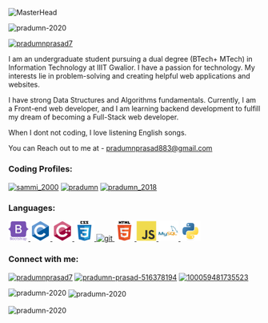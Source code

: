 ![MasterHead](https://github.com/PRADUMN-2020/Cover-Animation/blob/main/Hi%2C%20I%20am%20Pradumn%20(5).gif)

<p align="left"> <img src="https://komarev.com/ghpvc/?username=pradumn-2020&label=Profile%20views&color=0e75b6&style=flat" alt="pradumn-2020" /> </p>

<p align="left"> <a href="https://twitter.com/pradumnprasad7" target="blank"><img src="https://img.shields.io/twitter/follow/pradumnprasad7?logo=twitter&style=for-the-badge" alt="pradumnprasad7" /></a> </p>

I am an undergraduate student pursuing a dual degree (BTech+ MTech) in Information Technology at IIIT Gwalior. I have a passion for technology. My interests lie in problem-solving and creating helpful web applications and websites. 

I have strong Data Structures and Algorithms fundamentals. Currently, I am a Front-end web developer, and I am learning backend development to fulfill my dream of becoming a Full-Stack web developer. 

When I dont not coding, I love listening English songs.

You can Reach out to me at - pradumnprasad883@gmail.com

<h3 align="left">Coding Profiles:</h3>
<p align="left">
<a href="https://www.codechef.com/users/sammi_2000" target="blank"><img align="center" src="https://cdn.jsdelivr.net/npm/simple-icons@3.1.0/icons/codechef.svg" alt="sammi_2000" height="30" width="40" /></a>
<a href="https://codeforces.com/profile/pradumn" target="blank"><img align="center" src="https://raw.githubusercontent.com/rahuldkjain/github-profile-readme-generator/master/src/images/icons/Social/codeforces.svg" alt="pradumn" height="30" width="40" /></a>
<a href="https://www.leetcode.com/pradumn_2018" target="blank"><img align="center" src="https://raw.githubusercontent.com/rahuldkjain/github-profile-readme-generator/master/src/images/icons/Social/leet-code.svg" alt="pradumn_2018" height="30" width="40" /></a>
</p>

<h3 align="left">Languages:</h3>
<p align="left"> <a href="https://getbootstrap.com" target="_blank" rel="noreferrer"> <img src="https://raw.githubusercontent.com/devicons/devicon/master/icons/bootstrap/bootstrap-plain-wordmark.svg" alt="bootstrap" width="40" height="40"/> </a> <a href="https://www.cprogramming.com/" target="_blank" rel="noreferrer"> <img src="https://raw.githubusercontent.com/devicons/devicon/master/icons/c/c-original.svg" alt="c" width="40" height="40"/> </a> <a href="https://www.w3schools.com/cpp/" target="_blank" rel="noreferrer"> <img src="https://raw.githubusercontent.com/devicons/devicon/master/icons/cplusplus/cplusplus-original.svg" alt="cplusplus" width="40" height="40"/> </a> <a href="https://www.w3schools.com/css/" target="_blank" rel="noreferrer"> <img src="https://raw.githubusercontent.com/devicons/devicon/master/icons/css3/css3-original-wordmark.svg" alt="css3" width="40" height="40"/> </a> <a href="https://git-scm.com/" target="_blank" rel="noreferrer"> <img src="https://www.vectorlogo.zone/logos/git-scm/git-scm-icon.svg" alt="git" width="40" height="40"/> </a> <a href="https://www.w3.org/html/" target="_blank" rel="noreferrer"> <img src="https://raw.githubusercontent.com/devicons/devicon/master/icons/html5/html5-original-wordmark.svg" alt="html5" width="40" height="40"/> </a> <a href="https://developer.mozilla.org/en-US/docs/Web/JavaScript" target="_blank" rel="noreferrer"> <img src="https://raw.githubusercontent.com/devicons/devicon/master/icons/javascript/javascript-original.svg" alt="javascript" width="40" height="40"/> </a> <a href="https://www.mysql.com/" target="_blank" rel="noreferrer"> <img src="https://raw.githubusercontent.com/devicons/devicon/master/icons/mysql/mysql-original-wordmark.svg" alt="mysql" width="40" height="40"/> </a> <a href="https://www.python.org" target="_blank" rel="noreferrer"> <img src="https://raw.githubusercontent.com/devicons/devicon/master/icons/python/python-original.svg" alt="python" width="40" height="40"/> </a> </p>

<h3 align="left">Connect with me:</h3>
<p align="left">
<a href="https://twitter.com/pradumnprasad7" target="blank"><img align="center" src="https://raw.githubusercontent.com/rahuldkjain/github-profile-readme-generator/master/src/images/icons/Social/twitter.svg" alt="pradumnprasad7" height="30" width="40" /></a>
<a href="https://linkedin.com/in/pradumn-prasad-516378194" target="blank"><img align="center" src="https://raw.githubusercontent.com/rahuldkjain/github-profile-readme-generator/master/src/images/icons/Social/linked-in-alt.svg" alt="pradumn-prasad-516378194" height="30" width="40" /></a>
<a href="https://fb.com/100059481735523" target="blank"><img align="center" src="https://raw.githubusercontent.com/rahuldkjain/github-profile-readme-generator/master/src/images/icons/Social/facebook.svg" alt="100059481735523" height="30" width="40" /></a>
</p>

<p><img align="left" src="https://github-readme-stats.vercel.app/api/top-langs?username=pradumn-2020&show_icons=true&locale=en&layout=compact" alt="pradumn-2020" /></p>

<p>&nbsp;<img align="center" src="https://github-readme-stats.vercel.app/api?username=pradumn-2020&show_icons=true&locale=en" alt="pradumn-2020" /></p>

<p><img align="center" src="https://github-readme-streak-stats.herokuapp.com/?user=pradumn-2020&" alt="pradumn-2020" /></p>
